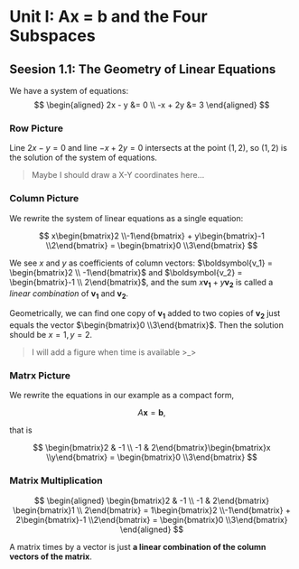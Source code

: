 # Unit I: Ax = b and the Four Subspaces

## Seesion 1.1: The Geometry of Linear Equations

We have a system of equations:
$$
\begin{aligned}
2x - y &= 0 \\
-x + 2y &= 3
\end{aligned}
$$

### Row Picture

Line $2x - y = 0$ and line $-x + 2y = 0$ intersects at the point $(1, 2)$, so $(1, 2)$ is the solution of the system of equations.
> Maybe I should draw a X-Y coordinates here...

### Column Picture

We rewrite the system of linear equations as a single equation:

$$
x\begin{bmatrix}2 \\-1\end{bmatrix} + y\begin{bmatrix}-1 \\2\end{bmatrix} = \begin{bmatrix}0 \\3\end{bmatrix}
$$

We see $x$ and $y$ as coefficients of column vectors: $\boldsymbol{v_1} = \begin{bmatrix}2 \\ -1\end{bmatrix}$ and $\boldsymbol{v_2} = \begin{bmatrix}-1 \\ 2\end{bmatrix}$, and the sum $x\boldsymbol{v_1} + y\boldsymbol{v_2}$ is called a *linear combination* of $\boldsymbol{v_1}$ and $\boldsymbol{v_2}$.

Geometrically, we can find one copy of $\boldsymbol{v_1}$ added to two copies of $\boldsymbol{v_2}$ just equals the vector $\begin{bmatrix}0 \\3\end{bmatrix}$. Then the solution should be $x = 1, y =2$.
> I will add a figure when time is available >_>

### Matrx Picture

We rewrite the equations in our example as a compact form,

$$
A\boldsymbol{x} = \boldsymbol{b},
$$

that is

$$
\begin{bmatrix}2 & -1 \\ -1 & 2\end{bmatrix}\begin{bmatrix}x \\y\end{bmatrix} = \begin{bmatrix}0 \\3\end{bmatrix}
$$

### Matrix Multiplication

$$
\begin{aligned}
\begin{bmatrix}2 & -1 \\ -1 & 2\end{bmatrix} \begin{bmatrix}1 \\ 2\end{bmatrix} = 1\begin{bmatrix}2 \\-1\end{bmatrix} + 2\begin{bmatrix}-1 \\2\end{bmatrix} = \begin{bmatrix}0 \\3\end{bmatrix}
\end{aligned}
$$

A matrix times by a vector is just **a linear combination of the column vectors of the matrix**.

